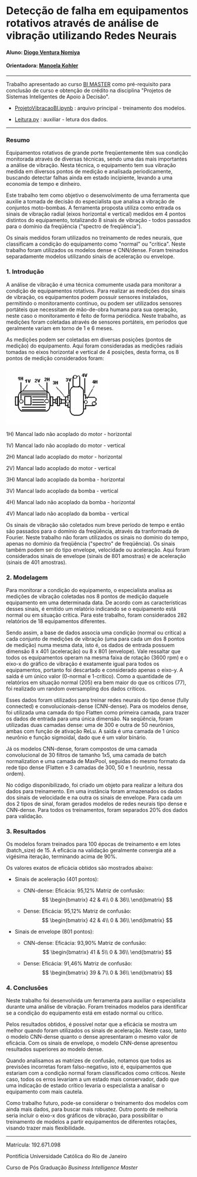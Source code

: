 # Detecção de falha em equipamentos rotativos através de análise de vibração utilizando Redes Neurais

#### Aluno: [Diogo Ventura Nomiya](https://github.com/diogovn)
#### Orientadora: [Manoela Kohler](https://github.com/manoelakohler)

---

Trabalho apresentado ao curso [BI MASTER](https://ica.puc-rio.ai/bi-master) como pré-requisito para conclusão de curso e obtenção de crédito na disciplina "Projetos de Sistemas Inteligentes de Apoio à Decisão".

- [ProjetoVibracaoBI.ipynb](ProjetoVibracaoBI.ipynb) : arquivo principal - treinamento dos modelos.

- [Leitura.py](Leitura.py) : auxiliar - letura dos dados.
---

### Resumo

Equipamentos rotativos de grande porte freqüentemente têm sua condição monitorada através de diversas técnicas, sendo uma das mais importantes a análise de vibração. Nesta técnica, o equipamento tem sua vibração medida em diversos pontos de medição e analisada periodicamente, buscando detectar falhas ainda em estado incipiente, levando a uma economia de tempo e dinheiro.

Este trabalho tem como objetivo o desenvolvimento de uma ferramenta que auxilie a tomada de decisão do especialista que analisa a vibração de conjuntos moto-bombas. A ferramenta proposta utiliza como entrada os sinais de vibração radial (eixos horizontal e vertical) medidos em 4 pontos distintos do equipamento, totalizando 8 sinais de vibração - todos passados para o domínio da freqüência ("spectro de freqüência").

Os sinais medidos foram utilizados no treinamento de redes neurais, que classificam a condição do equipamento como "normal" ou "crítica". Neste trabalho foram utilizados os modelos dense e CNN/dense. Foram treinados separadamente modelos utilizando sinais de aceleração ou envelope. 

### 1. Introdução

A análise de vibração é uma técnica comumente usada para monitorar a condição de equipamentos rotativos. Para realizar as medições dos sinais de vibração, os equipamentos podem possuir sensores instalados, permitindo o monitoramento contínuo, ou podem ser utilizados sensores portáteis que necessitam de mão-de-obra humana para sua operação, neste caso o monitoramento é feito de forma periódica. Neste trabalho, as medições foram coletadas através de sensores portáteis, em períodos que geralmente variam em torno de 1 e 6 meses.

As medições podem ser coletadas em diversas posições (pontos de medição) do equipamento. Aqui foram consideradas as medições radiais tomadas no eixos horizontal e vertical de 4 posições, desta forma, os 8 pontos de medição considerados foram:</p>

![Pontos de medição de vibração no conjunto moto-bomba. À esquerda, o motor, e à direita, a bomba.](https://github.com/diogovn/BI-Master/blob/main/pontos_medicao.png)
</p>1H) Mancal lado não acoplado do motor - horizontal
</p>1V) Mancal lado não acoplado do motor - vertical
</p>2H) Mancal lado  acoplado do motor - horizontal
</p>2V) Mancal lado  acoplado do motor - vertical
</p>3H) Mancal lado acoplado da bomba - horizontal
</p>3V) Mancal lado acoplado da bomba - vertical
</p>4H) Mancal lado não acoplado da bomba - horizontal
</p>4V) Mancal lado não acoplado da bomba - vertical

Os sinais de vibração são coletados num breve período de tempo e então são passados para o domínio da freqüência, através da tranformada de Fourier. Neste trabalho não foram utilizados os sinais no domínio do tempo, apenas no domínio da freqüência ("spectro" de freqüência). Os sinais também podem ser do tipo envelope, velocidade ou aceleração. Aqui foram considerados sinais de envelope (sinais de 801 amostras) e de aceleração (sinais de 401 amostras).

### 2. Modelagem

Para monitorar a condição do equipamento, o especialista analisa as medições de vibração coletadas nos 8 pontos de medição daquele equipamento em uma determinada data. De acordo com as características desses sinais, é emitido um relatório indicando se o equipamento está normal ou em situação crítica. Para este trabalho, foram considerados 282 relatórios de 18 equipamentos diferentes.

Sendo assim, a base de dados associa uma condição (normal ou crítica) a cada conjunto de medições de vibração (uma para cada um dos 8 pontos de medição) numa mesma data, isto é, os dados de entrada possuem dimensão 8 x 401 (aceleração) ou 8 x 801 (envelope). Vale ressaltar que todos os equipamentos operam na mesma faixa de rotação (3600 rpm) e o eixo-x do gráfico de vibração é exatamente igual para todos os equipamentos, portanto foi descartado e considerado apenas o eixo-y. A saída é um único valor (0-normal e 1-crítico). Como a quantidade de relatórios em situação normal (205) era bem maior do que os críticos (77), foi realizado um random oversampling dos dados críticos.

Esses dados foram utilizados para treinar redes neurais do tipo dense (fully connected) e convolucionais-dense (CNN-dense). Para os modelos dense, foi utilizada uma camada do tipo Flatten como primeira camada, para trazer os dados de entrada para uma única dimensão. Na seqüência, foram utilizadas duas camadas dense: uma de 300 e outra de 50 neurônios, ambas com função de ativação ReLu. A saída é uma camada de 1 único neurônio e função sigmoidal, dado que é um valor binário.

Já os modelos CNN-dense, foram compostos de uma camada convolucional de 30 filtros de tamanho 1x5, uma camada de batch normalization e uma camada de MaxPool, seguidas do mesmo formato da rede tipo dense (Flatten e 3 camadas de 300, 50 e 1 neurônio, nessa ordem).

No código disponibilizado, foi criado um objeto para realizar a leitura dos dados para treinamento. Em uma instância foram armazenados os dados dos sinais de velocidade e na outra os sinais de envelope. Para cada um dos 2 tipos de sinal, foram gerados modelos de redes neurais tipo dense e CNN-dense. Para todos os treinamentos, foram separados 20% dos dados para validação.


### 3. Resultados

Os modelos foram treinados para 100 épocas de treinamento e em lotes (batch_size) de 15. A eficácia na validação geralmente convergia até a vigésima iteração, terminando acima de 90%.

Os valores exatos de eficácia obtidos são mostrados abaixo:

- Sinais de aceleração (401 pontos):
    - CNN-dense:
Eficácia: 95,12% 
Matriz de confusão:
$$
\begin{bmatrix}
42 & 4\\ 
0 & 36\\
\end{bmatrix}
$$

    - Dense:
Eficácia: 95,12% 
Matriz de confusão:
$$
\begin{bmatrix}
42 & 4\\ 
0 & 36\\
\end{bmatrix}
$$

- Sinais de envelope (801 pontos):
    - CNN-dense:
Eficácia: 93,90% 
Matriz de confusão: 
$$
\begin{bmatrix}
41 & 5\\ 
0 & 36\\
\end{bmatrix}
$$

    - Dense:
Eficácia: 91,46% 
Matriz de confusão: 
$$
\begin{bmatrix}
39 & 7\\ 
0 & 36\\
\end{bmatrix}
$$

### 4. Conclusões

Neste trabalho foi desenvolvida um ferramenta para auxiliar o especialista durante uma análise de vibração. Foram treinados modelos para identificar se a condição do equipamento está em estado normal ou crítico.

Pelos resultados obtidos, é possível notar que a eficácia se mostra um melhor quando foram utilizados os sinais de aceleração. Neste caso, tanto o modelo CNN-dense quanto o dense apresentaram o mesmo valor de eficácia. Com os sinais de envelope, o modelo CNN-dense apresentou resultados superiores ao modelo dense.

Quando analisamos as matrizes de confusão, notamos que todos as previsões incorretas foram falso-negativo, isto é, equipamentos que estariam com a condição normal foram classificados como críticos. Neste caso, todos os erros levariam a um estado mais conservador, dado que uma indicação de estado crítico levaria o especialista a analisar o equipamento com mais cautela.

Como trabalho futuro, pode-se considerar o treinamento dos modelos com ainda mais dados, para buscar mais robustez. Outro ponto de melhoria seria incluir o eixo-x dos gráficos de vibração, para possibilitar o treinamento de modelos a partir equipamentos de diferentes rotações, visando trazer mais flexibilidade.

---

Matrícula: 192.671.098

Pontifícia Universidade Católica do Rio de Janeiro

Curso de Pós Graduação *Business Intelligence Master*
